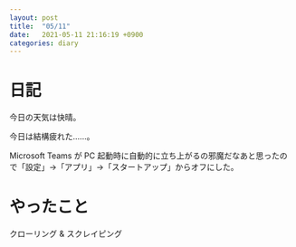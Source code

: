 ```yaml
---
layout: post
title:  "05/11"
date:   2021-05-11 21:16:19 +0900
categories: diary
---
```

# 日記

今日の天気は快晴。

今日は結構疲れた......。

Microsoft Teams が PC 起動時に自動的に立ち上がるの邪魔だなあと思ったので「設定」→「アプリ」→「スタートアップ」からオフにした。

# やったこと

クローリング & スクレイピング
